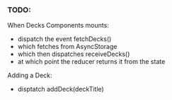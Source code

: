 ### TODO:

When Decks Components mounts:
- dispatch the event fetchDecks()
- which fetches from AsyncStorage
- which then dispatches receiveDecks()
- at which point the reducer returns it from the state

Adding a Deck:
- disptatch addDeck(deckTitle)